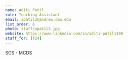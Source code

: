 ```yaml
---
name: Aditi Patil
role: Teaching Assistant
email: apatil2@andrew.cmu.edu
list_order: 6
photo: staff/apatil2.jpg
website: https://www.linkedin.com/in/aditi-patil1108
staff_for: [f24]
---
```

SCS - MCDS